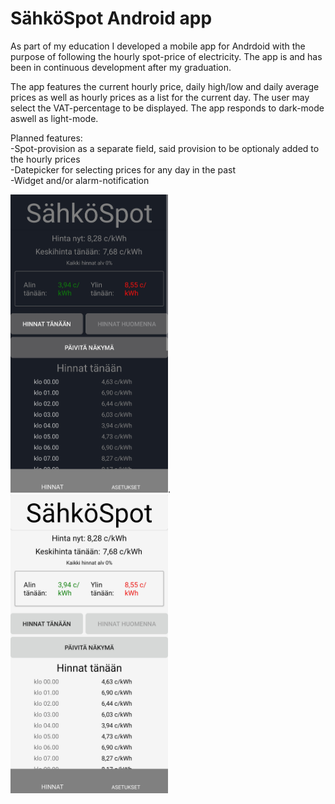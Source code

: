 # SähköSpot Android app 

As part of my education I developed a mobile app for Andrdoid with the purpose of following the hourly spot-price of electricity. The app is and has been in continuous development after my graduation.

The app features the current hourly price, daily high/low and daily average prices as well as hourly prices as a list for the current day. The user may select the VAT-percentage to be displayed. The app responds to dark-mode aswell as light-mode.

Planned features: <br /> 
-Spot-provision as a separate field, said provision to be optionaly added to the hourly prices  <br /> 
-Datepicker for selecting prices for any day in the past  <br /> 
-Widget and/or alarm-notification  <br /> 


<img src="https://github.com/rmopc/Sahkonhinta/blob/master/Screenshot_20230109-145613.jpg" width=50% height=50%>.<img src="https://github.com/rmopc/Sahkonhinta/blob/master/Screenshot_20230109-145651.jpg" width=50% height=50%>


